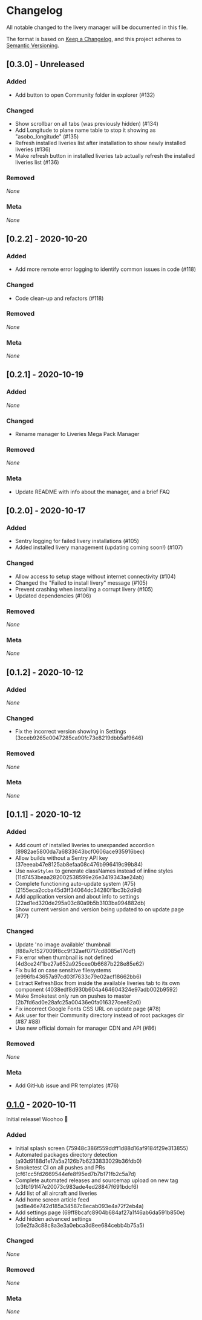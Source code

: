 # Changelog

All notable changed to the livery manager will be documented in this file.

The format is based on [Keep a Changelog](https://keepachangelog.com/en/1.0.0/),
and this project adheres to [Semantic Versioning](https://semver.org/spec/v2.0.0.html).

## [0.3.0] - Unreleased

### Added

- Add button to open Community folder in explorer (#132)

### Changed

- Show scrollbar on all tabs (was previously hidden) (#134)
- Add Longitude to plane name table to stop it showing as "asobo_longitude" (#135)
- Refresh installed liveries list after installation to show newly installed liveries (#136)
- Make refresh button in installed liveries tab actually refresh the installed liveries list (#136)

### Removed

_None_

### Meta

_None_

## [0.2.2] - 2020-10-20

### Added

- Add more remote error logging to identify common issues in code (#118)

### Changed

- Code clean-up and refactors (#118)

### Removed

_None_

### Meta

_None_

## [0.2.1] - 2020-10-19

### Added

_None_

### Changed

- Rename manager to Liveries Mega Pack Manager

### Removed

_None_

### Meta

- Update README with info about the manager, and a brief FAQ

## [0.2.0] - 2020-10-17

### Added

- Sentry logging for failed livery installations (#105)
- Added installed livery management (updating coming soon!) (#107)

### Changed

- Allow access to setup stage without internet connectivity (#104)
- Changed the "Failed to install livery" message (#105)
- Prevent crashing when installing a corrupt livery (#105)
- Updated dependencies (#106)

### Removed

_None_

### Meta

_None_

## [0.1.2] - 2020-10-12

### Added

_None_

### Changed

- Fix the incorrect version showing in Settings (3cceb9265e0047285ca90fc73e8219dbb5af9646)

### Removed

_None_

### Meta

_None_

## [0.1.1] - 2020-10-12

### Added

- Add count of installed liveries to unexpanded accordion (8982ae5800da7a6833643bcf0606ace935916bec)
- Allow builds without a Sentry API key (37eeeab47e8125ab8efaa08c476b996419c99b84)
- Use `makeStyles` to generate classNames instead of inline styles (11d7453beaa282002538599e26e3419343ae24ab)
- Complete functioning auto-update system (#75) (2155eca2ccba45d3ff34064dc34280f1bc3b2d9d)
- Add application version and about info to settings (22ad1ed320de295a03c80a9b5b3103ba994882db)
- Show current version and version being updated to on update page (#77)

### Changed

- Update 'no image available' thumbnail (f88a7c1527009f8cc9f32aef0717cd8085e170df)
- Fix error when thumbnail is not defined (4d3ce24f1be27a652a925cee0b6687b228e85e62)
- Fix build on case sensitive filesystems (e996fb43657a97cd03f7633c79e02acf18662bb6)
- Extract RefreshBox from inside the available liveries tab to its own component (4038edf8d930b604a464604324e97adb002b9592)
- Make Smoketest only run on pushes to master (2b7fd6ad0e28afc25a00436e0fa016327cee82a0)
- Fix incorrect Google Fonts CSS URL on update page (#78)
- Ask user for their Community directory instead of root packages dir (#87 #88)
- Use new official domain for manager CDN and API (#86)

### Removed

_None_

### Meta

- Add GitHub issue and PR templates (#76)

## [0.1.0](https://github.com/MSFS-Mega-Pack/MSFS2020-livery-manager/releases/tag/v0.1.0) - 2020-10-11

Initial release! Woohoo 🎉

### Added

- Initial splash screen (75948c386f559ddff1d88d16af9184f29e313855)
- Automated packages directory detection (a93d9188d1e17a5a2126b7b6233833029b36fdb0)
- Smoketest CI on all pushes and PRs (cf61cc5fd2669544efe8f95ed7b7b171fb2c5a7d)
- Complete automated releases and sourcemap upload on new tag (c3fb191f47e20073c983ade4ed28847f691bdcf6)
- Add list of all aircraft and liveries
- Add home screen article feed (ad8e46e742d185a34587c8ecab093e4a72f2eb4a)
- Add settings page (69ff8bcafc8904b684af27a1f46ab6da591b850e)
- Add hidden advanced settings (c6e2fa3c88c8a3e3a0ebca3d8ee684cebb4b75a5)

### Changed

_None_

### Removed

_None_

### Meta

_None_
